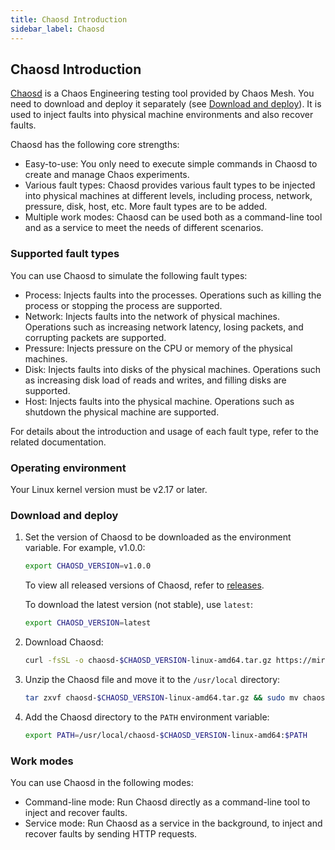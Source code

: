 ```yaml
---
title: Chaosd Introduction
sidebar_label: Chaosd
---
```


## Chaosd Introduction

[Chaosd](https://github.com/chaos-mesh/chaosd) is a Chaos Engineering testing tool provided by Chaos Mesh. You need to download and deploy it separately (see [Download and deploy](#download-and-deploy)). It is used to inject faults into physical machine environments and also recover faults.

Chaosd has the following core strengths:

- Easy-to-use: You only need to execute simple commands in Chaosd to create and manage Chaos experiments.
- Various fault types: Chaosd provides various fault types to be injected into physical machines at different levels, including process, network, pressure, disk, host, etc. More fault types are to be added.
- Multiple work modes: Chaosd can be used both as a command-line tool and as a service to meet the needs of different scenarios.

### Supported fault types

You can use Chaosd to simulate the following fault types:

- Process: Injects faults into the processes. Operations such as killing the process or stopping the process are supported.
- Network: Injects faults into the network of physical machines. Operations such as increasing network latency, losing packets, and corrupting packets are supported.
- Pressure: Injects pressure on the CPU or memory of the physical machines.
- Disk: Injects faults into disks of the physical machines. Operations such as increasing disk load of reads and writes, and filling disks are supported.
- Host: Injects faults into the physical machine. Operations such as shutdown the physical machine are supported.

For details about the introduction and usage of each fault type, refer to the related documentation.

### Operating environment

Your Linux kernel version must be v2.17 or later.

### Download and deploy

1. Set the version of Chaosd to be downloaded as the environment variable. For example, v1.0.0:

   ```bash
   export CHAOSD_VERSION=v1.0.0
   ```

   To view all released versions of Chaosd, refer to [releases](https://github.com/chaos-mesh/chaosd/releases).

   To download the latest version (not stable), use `latest`:

   ```bash
   export CHAOSD_VERSION=latest
   ```

2. Download Chaosd:

   ```bash
   curl -fsSL -o chaosd-$CHAOSD_VERSION-linux-amd64.tar.gz https://mirrors.chaos-mesh.org/chaosd-$CHAOSD_VERSION-linux-amd64.tar.gz
   ```

3. Unzip the Chaosd file and move it to the `/usr/local` directory:

   ```bash
   tar zxvf chaosd-$CHAOSD_VERSION-linux-amd64.tar.gz && sudo mv chaosd-$CHAOSD_VERSION-linux-amd64 /usr/local/
   ```

4. Add the Chaosd directory to the `PATH` environment variable:

   ```bash
   export PATH=/usr/local/chaosd-$CHAOSD_VERSION-linux-amd64:$PATH
   ```

### Work modes

You can use Chaosd in the following modes:

- Command-line mode: Run Chaosd directly as a command-line tool to inject and recover faults.
- Service mode: Run Chaosd as a service in the background, to inject and recover faults by sending HTTP requests.

